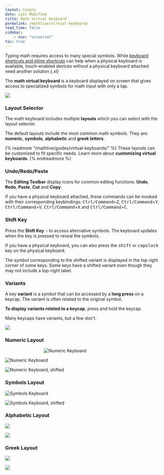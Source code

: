 ```yaml
---
layout: single
date: Last Modified
title: Math Virtual Keyboard
permalink: /mathlive/virtual-keyboard/
read_time: false
sidebar:
    - nav: "universal"
toc: true
---
```

Typing math requires access to many special symbols. While [keyboard 
shortcuts and inline shortcuts](/mathlive/guides/shortcuts) can help when a 
physical keyboard is available, touch-enabled devices without a physical 
keyboard attached need another solution.{.xl}

The **math virtual keyboard** is a keyboard displayed on screen that gives 
access to specialized symbols for math input with only a tap.

![](/assets/images/mathfield/virtual-keyboard.webp)

### Layout Selector

The math keyboard includes multiple **layouts** which you can select with the 
layout selector.

The default layouts include the most common math symbols. They are: 
**numeric**, **symbols**, **alphabetic** and **greek letters**.


{% readmore "/mathlive/guides/virtual-keyboards/" %}
These layouts can be customized to fit specific needs. Learn more about **customizing virtual keyboards**.
{% endreadmore %}





### Undo/Redo/Paste

The **Editing Toolbar** display icons for common editing functions: **Undo**, 
**Redo**, **Paste**, **Cut** and **Copy**.

If you have a physical keyboard attached, these commands can be invoked 
with their corresponding keybindings: <kbd>Ctrl/Command</kbd>+<kbd>Z</kbd>,
<kbd>Ctrl/Command</kbd>+<kbd>Y</kbd>, <kbd>Ctrl/Command</kbd>+<kbd>V</kbd>,
<kbd>Ctrl/Command</kbd>+<kbd>X</kbd> and <kbd>Ctrl/Command</kbd>+<kbd>C</kbd>.

### Shift Key

Press the **Shift Key** <kbd>⇧</kbd> to access alternative symbols. The 
keyboard updates when the key is pressed to reveal the symbols.

If you have a physical keyboard, you can also press the <kbd>shift</kbd> or 
<kbd>capslock</kbd> key on the physical keyboard.

The symbol corresponding to the shifted variant is displayed
in the top right corner of some keys. Some keys have a shifted variant even
though they may not include a top-right label.


### Variants

A key **variant** is a symbol that can be accessed by a **long press** on a keycap.
The variant is often related to the original symbol.

**To display variants related to a keycap**, press and hold the keycap.

Many keycaps have variants, but a few don't.

![](/assets/images/mathfield/variant-panel.webp)


### Numeric Layout


<div style="width:50%; margin: auto">

![Numeric Keyboard](/assets/images/mathfield/virtual-keyboard-iphone/iphone-numeric.webp)

</div>


![Numeric Keyboard](/assets/images/mathfield/virtual-keyboard-ipad/ipad-numeric.webp)



![Numeric Keyboard, shifted](/assets/images/mathfield/virtual-keyboard-ipad/ipad-numeric-shift.webp)


### Symbols Layout


![Symbols Keyboard](/assets/images/mathfield/virtual-keyboard-ipad/ipad-symbols.webp)

![Symbols Keyboard, shifted](/assets/images/mathfield/virtual-keyboard-ipad/ipad-symbols-shift.webp)




### Alphabetic Layout

![](/assets/images/mathfield/virtual-keyboard-ipad/ipad-alpha.webp)

![](/assets/images/mathfield/virtual-keyboard-ipad/ipad-alpha-shift.webp)



### Greek Layout

![](/assets/images/mathfield/virtual-keyboard-ipad/ipad-greek.webp)


![](/assets/images/mathfield/virtual-keyboard-ipad/ipad-greek-shift.webp)


